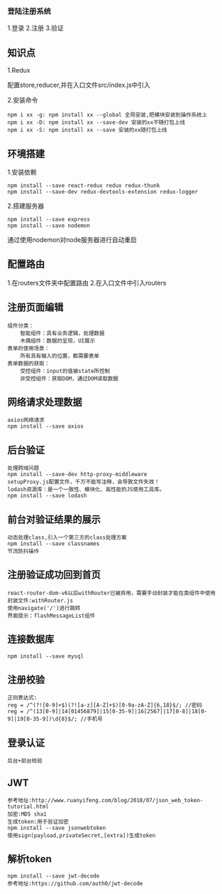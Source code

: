 ### 登陆注册系统
1.登录
2.注册
3.验证

## 知识点
1.Redux

配置store,reducer,并在入口文件src/index.js中引入

2.安装命令
```
npm i xx -g: npm install xx --global 全局安装,把模块安装到操作系统上
npm i xx -D: npm install xx --save-dev 安装的xx不随打包上线
npm i xx -S: npm install xx --save 安装的xx随打包上线
```

## 环境搭建
1.安装依赖
```
npm install --save react-redux redux redux-thunk
npm install --save-dev redux-devtools-extension redux-logger
```
2.搭建服务器
```
npm install --save express
npm install --save nodemon
```
通过使用nodemon对node服务器进行自动重启

## 配置路由
1.在routers文件夹中配置路由
2.在入口文件中引入routers

## 注册页面编辑
    组件分类：
        智能组件：具有业务逻辑，处理数据
        木偶组件：数据的呈现，UI展示
    表单的使用场景：
        所有具有输入的位置，都需要表单
    表单数据的获取：
        受控组件：input的值被state所控制
        非受控组件：获取DOM，通过DOM读取数据

## 网络请求处理数据
    axios网络请求
    npm install --save axios

## 后台验证
    处理跨域问题
    npm install --save-dev http-proxy-middleware
    setupProxy.js配置文件，千万不能写注释，会导致文件失效！
    lodash资源库：是一个一致性、模块化、高性能的JS使用工具库。
    npm install --save lodash

## 前台对验证结果的展示
    动态处理class,引入一个第三方的class处理方案
    npm install --save classnames
    节流防抖操作

## 注册验证成功回到首页
    react-router-dom-v6以后withRouter已被弃用，需要手动封装才能在类组件中使用
    封装文件:withRouter.js
    使用navigate('/')进行跳转
    界面提示：flashMessageList组件

## 连接数据库
    npm install --save mysql

## 注册校验
    正则表达式:
    reg = /^(?![0-9]+$)(?![a-z][A-Z]+$)[0-9a-zA-Z]{6,18}$/; //密码
    reg = /^(13[0-9]|14[01456879]|15[0-35-9]|16[2567]|17[0-8]|18[0-9]|19[0-35-9])\d{8}$/; //手机号
    
## 登录认证
    后台+前台校验

## JWT
    参考地址:http://www.ruanyifeng.com/blog/2018/07/json_web_token-tutorial.html
    加密:MD5 sha1
    生成token:用于验证加密
    npm install --save jsonwebtoken
    使用sign(payload,privateSecret,[extra])生成token

## 解析token
    npm install --save jwt-decode
    参考地址:https://github.com/auth0/jwt-decode
